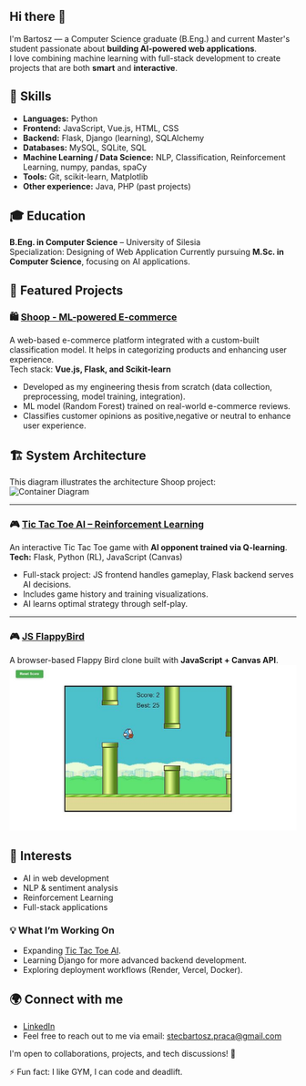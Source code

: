 ## Hi there 👋
I'm Bartosz — a Computer Science graduate (B.Eng.) and current Master's student passionate about **building AI-powered web applications**.  
I love combining machine learning with full-stack development to create projects that are both **smart** and **interactive**.


## 🚀 Skills
- **Languages:** Python
- **Frontend:** JavaScript, Vue.js, HTML, CSS
- **Backend:** Flask, Django (learning), SQLAlchemy
- **Databases:** MySQL, SQLite, SQL
- **Machine Learning / Data Science:** NLP, Classification, Reinforcement Learning, numpy, pandas, spaCy
- **Tools:** Git, scikit-learn, Matplotlib
- **Other experience:** Java, PHP (past projects)


## 🎓 Education  
**B.Eng. in Computer Science** – University of Silesia<br>
Specialization: Designing of Web Application
Currently pursuing **M.Sc. in Computer Science**, focusing on AI applications.

## 📂 Featured Projects

### 🛍️ [Shoop - ML-powered E-commerce](https://github.com/bartoszstec/Shoop-machine-learning/tree/automatic)
A web-based e-commerce platform integrated with a custom-built classification model. It helps in categorizing products and enhancing user experience.<br>
 Tech stack: **Vue.js, Flask, and Scikit-learn**  
- Developed as my engineering thesis from scratch (data collection, preprocessing, model training, integration).
- ML model (Random Forest) trained on real-world e-commerce reviews.
- Classifies customer opinions as positive,negative or neutral to enhance user experience.

## 🏗 System Architecture
This diagram illustrates the architecture Shoop project:
![Container Diagram](./assets/DiagramKontenerów.png)

---

### 🎮 [Tic Tac Toe AI – Reinforcement Learning](https://github.com/bartoszstec/tic_tac_toe)
An interactive Tic Tac Toe game with **AI opponent trained via Q-learning**.  
**Tech:** Flask, Python (RL), JavaScript (Canvas)  
- Full-stack project: JS frontend handles gameplay, Flask backend serves AI decisions.
- Includes game history and training visualizations.
- AI learns optimal strategy through self-play.

---

### 🎮 [JS FlappyBird](https://github.com/wrzoskiewicz/JS-FlappyBird)
A browser-based Flappy Bird clone built with **JavaScript + Canvas API**.
![Flappy Bird Gameplay](./assets/flappy.jpg)

## 🎯 Interests
- AI in web development
- NLP & sentiment analysis
- Reinforcement Learning
- Full-stack applications

### 💡 What I’m Working On
- Expanding [Tic Tac Toe AI](https://github.com/bartoszstec/tic_tac_toe).
- Learning Django for more advanced backend development.
- Exploring deployment workflows (Render, Vercel, Docker).



## 🌍 Connect with me
- [LinkedIn](https://www.linkedin.com/in/bartosz-stec-17a9b4340/)
- Feel free to reach out to me via email: [stecbartosz.praca@gmail.com](mailto:stecbartosz.praca@gmail.com)

I'm open to collaborations, projects, and tech discussions! 🚀  

⚡ Fun fact: I like GYM, I can code and deadlift.



<!--
**wrzoskiewicz/wrzoskiewicz** is a ✨ _special_ ✨ repository because its `README.md` (this file) appears on your GitHub profile.

Here are some ideas to get you started:

- 🔭 I’m currently working on ...
- 🌱 I’m currently learning ...
- 👯 I’m looking to collaborate on ...
- 🤔 I’m looking for help with ...
- 💬 Ask me about ...
- 📫 How to reach me: ...
- 😄 Pronouns: ...
- ⚡ Fun fact: ...
-->

